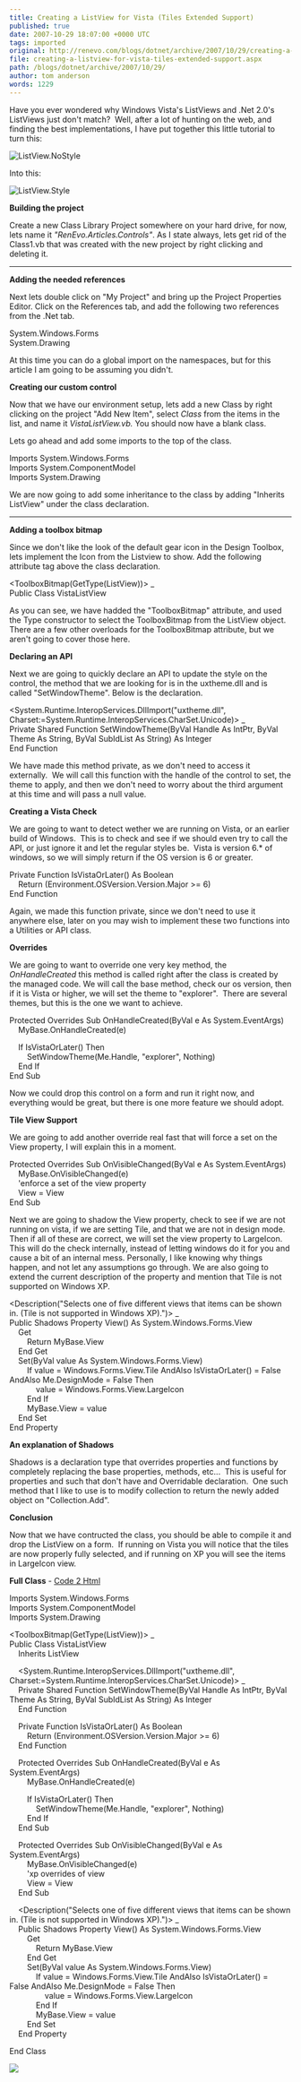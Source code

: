 ```yaml
---
title: Creating a ListView for Vista (Tiles Extended Support)
published: true
date: 2007-10-29 18:07:00 +0000 UTC
tags: imported 
original: http://renevo.com/blogs/dotnet/archive/2007/10/29/creating-a-listview-for-vista-tiles-extended-support.aspx
file: creating-a-listview-for-vista-tiles-extended-support.aspx
path: /blogs/dotnet/archive/2007/10/29/
author: tom anderson
words: 1229
---
```

Have you ever wondered why Windows Vista's ListViews and .Net 2.0's ListViews just don't match?  Well, after a lot of hunting on the web, and finding the best implementations, I have put together this little tutorial to turn this:

![ListView.NoStyle][1]

Into this:

![ListView.Style][2]

**Building the project**

Create a new Class Library Project somewhere on your hard drive, for now, lets name it _"RenEvo.Articles.Controls"_. As I state always, lets get rid of the Class1.vb that was created with the new project by right clicking and deleting it.

****

**Adding the needed references**

Next lets double click on "My Project" and bring up the Project Properties Editor. Click on the References tab, and add the following two references from the .Net tab.

System.Windows.Forms   
System.Drawing

At this time you can do a global import on the namespaces, but for this article I am going to be assuming you didn't.

**Creating our custom control**

Now that we have our environment setup, lets add a new Class by right clicking on the project "Add New Item", select _Class_ from the items in the list, and name it _VistaListView.vb._ You should now have a blank class.

Lets go ahead and add some imports to the top of the class.

Imports System.Windows.Forms   
Imports System.ComponentModel   
Imports System.Drawing

We are now going to add some inheritance to the class by adding "Inherits ListView" under the class declaration.

****

**Adding a toolbox bitmap**

Since we don't like the look of the default gear icon in the Design Toolbox, lets implement the Icon from the Listview to show. Add the following attribute tag above the class declaration.

<ToolboxBitmap(GetType(ListView))> _   
Public Class VistaListView

As you can see, we have hadded the "ToolboxBitmap" attribute, and used the Type constructor to select the ToolboxBitmap from the ListView object. There are a few other overloads for the ToolboxBitmap attribute, but we aren't going to cover those here.

**Declaring an API**

Next we are going to quickly declare an API to update the style on the control, the method that we are looking for is in the uxtheme.dll and is called "SetWindowTheme". Below is the declaration.

<System.Runtime.InteropServices.DllImport("uxtheme.dll", Charset:=System.Runtime.InteropServices.CharSet.Unicode)> _   
Private Shared Function SetWindowTheme(ByVal Handle As IntPtr, ByVal Theme As String, ByVal SubIdList As String) As Integer   
End Function

We have made this method private, as we don't need to access it externally.  We will call this function with the handle of the control to set, the theme to apply, and then we don't need to worry about the third argument at this time and will pass a null value.

**Creating a Vista Check**

We are going to want to detect wether we are running on Vista, or an earlier build of Windows.  This is to check and see if we should even try to call the API, or just ignore it and let the regular styles be.  Vista is version 6.* of windows, so we will simply return if the OS version is 6 or greater.

Private Function IsVistaOrLater() As Boolean   
    Return (Environment.OSVersion.Version.Major >= 6)   
End Function

Again, we made this function private, since we don't need to use it anywhere else, later on you may wish to implement these two functions into a Utilities or API class.

**Overrides**

We are going to want to override one very key method, the _OnHandleCreated_ this method is called right after the class is created by the managed code. We will call the base method, check our os version, then if it is Vista or higher, we will set the theme to "explorer".  There are several themes, but this is the one we want to achieve.

Protected Overrides Sub OnHandleCreated(ByVal e As System.EventArgs)   
    MyBase.OnHandleCreated(e) 

    If IsVistaOrLater() Then   
        SetWindowTheme(Me.Handle, "explorer", Nothing)   
    End If   
End Sub

Now we could drop this control on a form and run it right now, and everything would be great, but there is one more feature we should adopt.

**Tile View Support**

We are going to add another override real fast that will force a set on the View property, I will explain this in a moment.

Protected Overrides Sub OnVisibleChanged(ByVal e As System.EventArgs)   
    MyBase.OnVisibleChanged(e)   
    'enforce a set of the view property   
    View = View   
End Sub

Next we are going to shadow the View property, check to see if we are not running on vista, if we are setting Tile, and that we are not in design mode. Then if all of these are correct, we will set the view property to LargeIcon.  This will do the check internally, instead of letting windows do it for you and cause a bit of an internal mess. Personally, I like knowing why things happen, and not let any assumptions go through. We are also going to extend the current description of the property and mention that Tile is not supported on Windows XP.

<Description("Selects one of five different views that items can be shown in. (Tile is not supported in Windows XP).")> _   
Public Shadows Property View() As System.Windows.Forms.View   
    Get   
        Return MyBase.View   
    End Get   
    Set(ByVal value As System.Windows.Forms.View)   
        If value = Windows.Forms.View.Tile AndAlso IsVistaOrLater() = False AndAlso Me.DesignMode = False Then   
            value = Windows.Forms.View.LargeIcon   
        End If   
        MyBase.View = value   
    End Set   
End Property

**An explanation of Shadows**

Shadows is a declaration type that overrides properties and functions by completely replacing the base properties, methods, etc...  This is useful for properties and such that don't have and Overridable declaration.  One such method that I like to use is to modify collection to return the newly added object on "Collection.Add".

**Conclusion**

Now that we have contructed the class, you should be able to compile it and drop the ListView on a form.  If running on Vista you will notice that the tiles are now properly fully selected, and if running on XP you will see the items in LargeIcon view.

**Full Class** \- [Code 2 Html][3]

Imports System.Windows.Forms   
Imports System.ComponentModel   
Imports System.Drawing   
  
<ToolboxBitmap(GetType(ListView))> _   
Public Class VistaListView   
    Inherits ListView   
  
    <System.Runtime.InteropServices.DllImport("uxtheme.dll", Charset:=System.Runtime.InteropServices.CharSet.Unicode)> _   
    Private Shared Function SetWindowTheme(ByVal Handle As IntPtr, ByVal Theme As String, ByVal SubIdList As String) As Integer   
    End Function   
  
    Private Function IsVistaOrLater() As Boolean   
        Return (Environment.OSVersion.Version.Major >= 6)   
    End Function   
  
    Protected Overrides Sub OnHandleCreated(ByVal e As System.EventArgs)   
        MyBase.OnHandleCreated(e)   
  
        If IsVistaOrLater() Then   
            SetWindowTheme(Me.Handle, "explorer", Nothing)   
        End If   
    End Sub   
  
    Protected Overrides Sub OnVisibleChanged(ByVal e As System.EventArgs)   
        MyBase.OnVisibleChanged(e)   
        'xp overrides of view   
        View = View   
    End Sub   
  
    <Description("Selects one of five different views that items can be shown in. (Tile is not supported in Windows XP).")> _   
    Public Shadows Property View() As System.Windows.Forms.View   
        Get   
            Return MyBase.View   
        End Get   
        Set(ByVal value As System.Windows.Forms.View)   
            If value = Windows.Forms.View.Tile AndAlso IsVistaOrLater() = False AndAlso Me.DesignMode = False Then   
                value = Windows.Forms.View.LargeIcon   
            End If   
            MyBase.View = value   
        End Set   
    End Property   
  
End Class   

![][4]

[1]: http://www.renevo.com/blogs/dotnet/WindowsLiveWriter/CreatingaListViewforVistaTilesExtendedSu_A47B/ListView.NoStyle_thumb.jpg
[2]: http://www.renevo.com/blogs/dotnet/WindowsLiveWriter/CreatingaListViewforVistaTilesExtendedSu_A47B/ListView.Style_thumb.jpg
[3]: http://puzzleware.net/CodeHtmler/default.aspx
[4]: http://renevo.com/aggbug.aspx?PostID=1523

